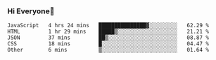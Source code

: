 ### Hi Everyone👋
<!--START_SECTION:waka-->
```text
JavaScript   4 hrs 24 mins   ███████████████▓░░░░░░░░░   62.29 % 
HTML         1 hr 29 mins    █████▒░░░░░░░░░░░░░░░░░░░   21.21 % 
JSON         37 mins         ██▒░░░░░░░░░░░░░░░░░░░░░░   08.87 % 
CSS          18 mins         █░░░░░░░░░░░░░░░░░░░░░░░░   04.47 % 
Other        6 mins          ▒░░░░░░░░░░░░░░░░░░░░░░░░   01.64 % 
```
<!--END_SECTION:waka-->


<!--
**YeonSeong-Lee/YeonSeong-Lee** is a ✨ _special_ ✨ repository because its `README.md` (this file) appears on your GitHub profile.

Here are some ideas to get you started:

- 🔭 I’m currently working on ...
- 🌱 I’m currently learning ...
- 👯 I’m looking to collaborate on ...
- 🤔 I’m looking for help with ...
- 💬 Ask me about ...
- 📫 How to reach me: ...
- 😄 Pronouns: ...
- ⚡ Fun fact: ...
-->
